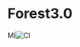 ﻿# Forest3.0

Mi![CI](https://github.com/dariuszdubis-collab/forest-3.0/actions/workflows/ci.yml/badge.svg)


